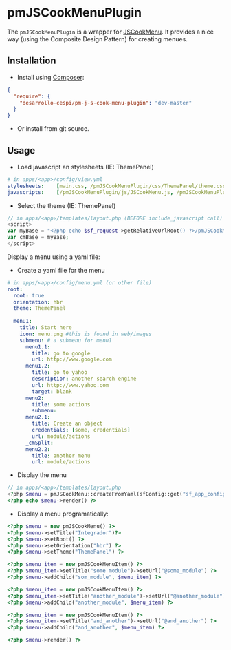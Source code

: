 # pmJSCookMenuPlugin

The `pmJSCookMenuPlugin` is a wrapper for [JSCookMenu](http://jscook.yuanheng.org/JSCookMenu/index.html).
It provides a nice way (using the Composite Design Pattern) for creating menues.

## Installation

* Install using [Composer](http://getcomposer.org):

```json
{
  "require": {
    "desarrollo-cespi/pm-j-s-cook-menu-plugin": "dev-master"
  }
}
```

* Or install from git source.

## Usage

* Load javascript an stylesheets (IE: ThemePanel)
    
```yaml
# in apps/<app>/config/view.yml
stylesheets:    [main.css, /pmJSCookMenuPlugin/css/ThemePanel/theme.css]
javascripts:    [/pmJSCookMenuPlugin/js/JSCookMenu.js, /pmJSCookMenuPlugin/js/ThemePanel/theme.js]
```

* Select the theme (IE: ThemePanel)
    
```php
// in apps/<app>/templates/layout.php (BEFORE include_javascript call)
<script>
var myBase = "<?php echo $sf_request->getRelativeUrlRoot() ?>/pmJSCookMenuPlugin/images/ThemePanel/";
var cmBase = myBase;
</script>
```

Display a menu using a yaml file:
  
* Create a yaml file for the menu
    
```yaml
# in apps/<app>/config/menu.yml (or other file)
root:
  root: true
  orientation: hbr
  theme: ThemePanel
            
  menu1:
    title: Start here
    icon: menu.png #this is found in web/images
    submenu: # a submenu for menu1
      menu1.1:
        title: go to google
        url: http://www.google.com
      menu1.2:
        title: go to yahoo
        description: another search engine
        url: http://www.yahoo.com
        target: blank
      menu2:
        title: some actions
        submenu:
      menu2.1:
        title: Create an object
        credentials: [some, credentials]
        url: module/actions
      _cmSplit:
      menu2.2:
        title: another menu
        url: module/actions
```

* Display the menu
    
```php
// in apps/<app>/templates/layout.php
<?php $menu = pmJSCookMenu::createFromYaml(sfConfig::get("sf_app_config_dir")."/menu.yml") ?>
<?php echo $menu->render() ?>
```

* Display a menu programatically:
    
```php
<?php $menu = new pmJSCookMenu() ?>
<?php $menu->setTitle("Integrador")?>
<?php $menu->setRoot() ?>
<?php $menu->setOrientation("hbr") ?>
<?php $menu->setTheme("ThemePanel") ?>

<?php $menu_item = new pmJSCookMenuItem() ?>
<?php $menu_item->setTitle("some module")->setUrl("@some_module") ?>
<?php $menu->addChild("som_module", $menu_item) ?>

<?php $menu_item = new pmJSCookMenuItem() ?>
<?php $menu_item->setTitle("another_module")->setUrl("@another_module") ?>
<?php $menu->addChild("another_module", $menu_item) ?>

<?php $menu_item = new pmJSCookMenuItem() ?>
<?php $menu_item->setTitle("and_another")->setUrl("@and_another") ?>
<?php $menu->addChild("and_another", $menu_item) ?>

<?php $menu->render() ?>
```
